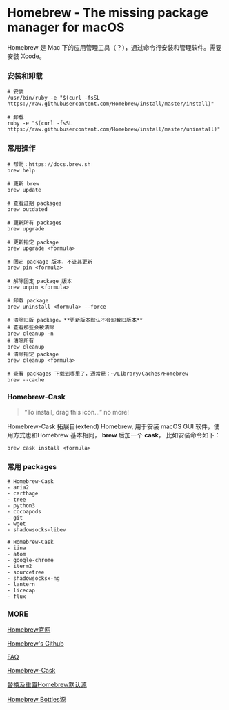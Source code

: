 # Homebrew - The missing package manager for macOS

Homebrew 是 Mac 下的应用管理工具（？），通过命令行安装和管理软件。需要安装 Xcode。

### 安装和卸载

```
# 安装
/usr/bin/ruby -e "$(curl -fsSL https://raw.githubusercontent.com/Homebrew/install/master/install)"

# 卸载
ruby -e "$(curl -fsSL https://raw.githubusercontent.com/Homebrew/install/master/uninstall)"
```

### 常用操作

```
# 帮助：https://docs.brew.sh
brew help

# 更新 brew
brew update

# 查看过期 packages
brew outdated

# 更新所有 packages
brew upgrade

# 更新指定 package
brew upgrade <formula>

# 固定 package 版本，不让其更新
brew pin <formula>

# 解除固定 package 版本
brew unpin <formula>

# 卸载 package
brew uninstall <formula> --force

# 清除旧版 package，**更新版本默认不会卸载旧版本**
# 查看那些会被清除
brew cleanup -n
# 清除所有
brew cleanup
# 清除指定 package
brew cleanup <formula>

# 查看 packages 下载到哪里了，通常是：~/Library/Caches/Homebrew
brew --cache
```

### Homebrew-Cask

> “To install, drag this icon…” no more!

Homebrew-Cask 拓展自(extend) Homebrew, 用于安装 macOS GUI 软件，使用方式也和Homebrew 基本相同， **brew** 后加一个 **cask**， 比如安装命令如下：

```
brew cask install <formula>
```

### 常用 packages

```
# Homebrew-Cask
- aria2
- carthage
- tree
- python3
- cocoapods
- git
- wget
- shadowsocks-libev

# Homebrew-Cask
- iina
- atom
- google-chrome
- iterm2
- sourcetree
- shadowsocksx-ng
- lantern
- licecap
- flux
```

### MORE

[Homebrew官网](https://brew.sh/)

[Homebrew's Github](https://github.com/Homebrew/brew)

[FAQ](https://docs.brew.sh/FAQ.html)

[Homebrew-Cask](https://caskroom.github.io/)

[替换及重置Homebrew默认源](https://lug.ustc.edu.cn/wiki/mirrors/help/brew.git)

[Homebrew Bottles源](https://lug.ustc.edu.cn/wiki/mirrors/help/homebrew-bottles)
